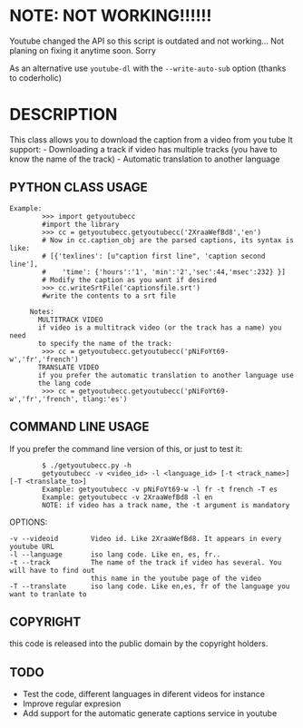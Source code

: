NOTE: NOT WORKING!!!!!!
======================================================
Youtube changed the API so this script is outdated and not working... Not planing on fixing it anytime soon. Sorry

As an alternative use `youtube-dl` with the `--write-auto-sub` option (thanks to coderholic)

DESCRIPTION
=======================================================

This class allows you to download the caption from a video from you tube
It support: 
    - Downloading a track if video has multiple tracks (you have to know the name of the track)
    - Automatic translation to another language


PYTHON CLASS USAGE
-------------------------------------------------------

    Example:
            >>> import getyoutubecc
            #import the library
            >>> cc = getyoutubecc.getyoutubecc('2XraaWefBd8','en')
            # Now in cc.caption_obj are the parsed captions, its syntax is like:
            # [{'texlines': [u"caption first line", 'caption second line'],
            #    'time': {'hours':'1', 'min':'2','sec':44,'msec':232} }]
            # Modify the caption as you want if desired
            >>> cc.writeSrtFile('captionsfile.srt')
            #write the contents to a srt file
         
         Notes:
           MULTITRACK VIDEO
           if video is a multitrack video (or the track has a name) you need
           to specify the name of the track:
            >>> cc = getyoutubecc.getyoutubecc('pNiFoYt69-w','fr','french')
           TRANSLATE VIDEO
           if you prefer the automatic translation to another language use 
           the lang code
            >>> cc = getyoutubecc.getyoutubecc('pNiFoYt69-w','fr','french', tlang:'es')


COMMAND LINE USAGE
-------------------------------------------------------

If you prefer the command line version of this, or just to test it:

            $ ./getyoutubecc.py -h
            getyoutubecc -v <video_id> -l <language_id> [-t <track_name>] [-T <translate_to>]
            Example: getyoutubecc -v pNiFoYt69-w -l fr -t french -T es
            Example: getyoutubecc -v 2XraaWefBd8 -l en 
            NOTE: if video has a track name, the -t argument is mandatory 

OPTIONS:

    -v --videoid        Video id. Like 2XraaWefBd8. It appears in every youtube URL
    -l --language       iso lang code. Like en, es, fr..
    -t --track          The name of the track if video has several. You will have to find out
                        this name in the youtube page of the video
    -T --translate      iso lang code. Like en,es, fr of the language you want to tranlate to


COPYRIGHT
-------------------------------------------------------

this code is released into the public domain by the copyright holders.

TODO
-------------------------------------------------------

- Test the code, different languages in diferent videos for instance
- Improve regular expresion
- Add support for the automatic generate captions service in youtube
